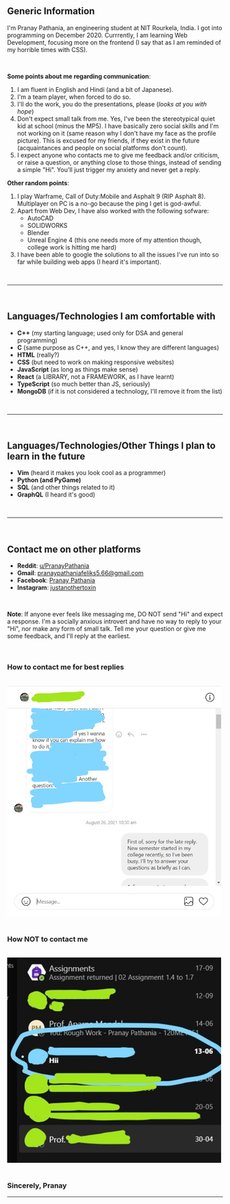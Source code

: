 ## **Generic Information**

I'm Pranay Pathania, an engineering student at NIT Rourkela, India. I got into programming on December 2020. Currrently, I am learning Web Development, focusing more on the frontend (I say that as I am reminded of my horrible times with CSS). 

<br>

**Some points about me regarding communication**:
1. I am fluent in English and Hindi (and a bit of Japanese).
2. I'm a team player, when forced to do so.
3. I'll do the work, you do the presentations, please (*looks at you with hope*)
4. Don't expect small talk from me. Yes, I've been the stereotypical quiet kid at school (minus the MP5). I have basically zero social skills and I'm not working on it (same reason why I don't have my face as the profile picture). This is excused for my friends, if they exist in the future (acquaintances and people on social platforms don't count).
5. I expect anyone who contacts me to give me feedback and/or criticism, or raise a question, or anything close to those things, instead of sending a simple "Hi". You'll just trigger my anxiety and never get a reply.

**Other random points**:
1. I play Warframe, Call of Duty:Mobile and Asphalt 9 (RIP Asphalt 8). Multiplayer on PC is a no-go because the ping I get is god-awful.
2. Apart from Web Dev, I have also worked with the following sofware:
    - AutoCAD
    - SOLIDWORKS
    - Blender
    - Unreal Engine 4 (this one needs more of my attention though, college work is hitting me hard)
3. I have been able to google the solutions to all the issues I've run into so far while building web apps (I heard it's important).


<br>

---

<br>

## **Languages/Technologies I am comfortable with**
- **C++** (my starting language; used only for DSA and general programming)
- **C** (same purpose as C++, and yes, I know they are different languages)
- **HTML** (really?)
- **CSS** (but need to work on making responsive websites)
- **JavaScript** (as long as things make sense)
- **React** (a LIBRARY, not a FRAMEWORK, as I have learnt)
- **TypeScript** (so much better than JS, seriously)
- **MongoDB** (if it is not considered a technology, I'll remove it from the list)

<br>

---

<br>

## **Languages/Technologies/Other Things I plan to learn in the future**
- **Vim** (heard it makes you look cool as a programmer)
- **Python (and PyGame)**
- **SQL** (and other things related to it)
- **GraphQL** (I heard it's good)

<br>

---

<br>

## **Contact me on other platforms**
- **Reddit**: [u/PranayPathania](https://www.reddit.com/user/PranayPathania)
- **Gmail**: pranaypathaniafeliks5.66@gmail.com
- **Facebook**: [Pranay Pathania](https://www.facebook.com/pranay.pathania1/)
- **Instagram**: [justanothertoxin](https://www.instagram.com/justanothertoxin/)

<br>

**Note**: If anyone ever feels like messaging me, DO NOT send "Hi" and expect a response. I'm a socially anxious introvert and have no way to reply to your "Hi", nor make any form of small talk. Tell me your question or give me some feedback, and I'll reply at the earliest. 

<br>

### **How to contact me for best replies**

<br>

<img src="./pictures/HowToContactMe.jpg" alt="How to contact me" width="500">

<br>
<br>

### **How NOT to contact me**

<br>

<img src="./pictures/HowNotToContactMe.jpg" alt="How to contact me" width="500">

<br>
<br>

### Sincerely, Pranay
---



<!--
**pranay-pathania/pranay-pathania** is a ✨ _special_ ✨ repository because its `README.md` (this file) appears on your GitHub profile.

Here are some ideas to get you started:

- 🔭 I’m currently working on ...
- 🌱 I’m currently learning ...
- 👯 I’m looking to collaborate on ...
- 🤔 I’m looking for help with ...
- 💬 Ask me about ...
- 📫 How to reach me: ...
- 😄 Pronouns: ...
- ⚡ Fun fact: ...
-->
